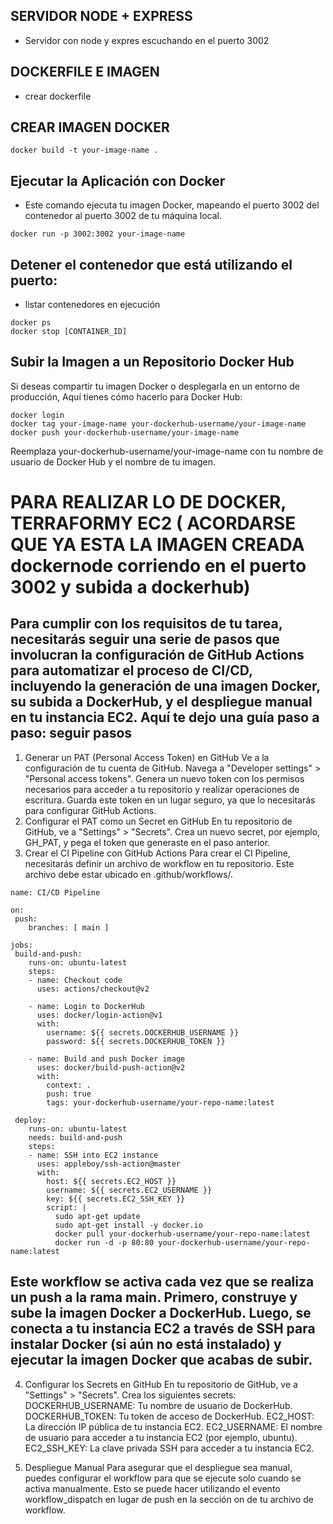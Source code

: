 ## SERVIDOR NODE + EXPRESS
- Servidor con node y expres escuchando en el puerto 3002

## DOCKERFILE E IMAGEN
- crear dockerfile

## CREAR IMAGEN DOCKER 

```
docker build -t your-image-name .

```

## Ejecutar la Aplicación con Docker
- Este comando ejecuta tu imagen Docker, mapeando el puerto 3002 del contenedor al puerto 3002 de tu máquina local.

```
docker run -p 3002:3002 your-image-name
```

## Detener el contenedor que está utilizando el puerto:

- listar contenedores en ejecución

```
docker ps
docker stop [CONTAINER_ID]

```

## Subir la Imagen a un Repositorio Docker Hub
Si deseas compartir tu imagen Docker o desplegarla en un entorno de producción, Aquí tienes cómo hacerlo para Docker Hub:

```
docker login
docker tag your-image-name your-dockerhub-username/your-image-name
docker push your-dockerhub-username/your-image-name
```
Reemplaza your-dockerhub-username/your-image-name con tu nombre de usuario de Docker Hub y el nombre de tu imagen.

# PARA REALIZAR LO DE DOCKER, TERRAFORMY EC2 ( ACORDARSE QUE YA ESTA LA IMAGEN CREADA dockernode corriendo en el puerto 3002 y subida a dockerhub)

## Para cumplir con los requisitos de tu tarea, necesitarás seguir una serie de pasos que involucran la configuración de GitHub Actions para automatizar el proceso de CI/CD, incluyendo la generación de una imagen Docker, su subida a DockerHub, y el despliegue manual en tu instancia EC2. Aquí te dejo una guía paso a paso: seguir pasos 

1. Generar un PAT (Personal Access Token) en GitHub
Ve a la configuración de tu cuenta de GitHub.
Navega a "Developer settings" > "Personal access tokens".
Genera un nuevo token con los permisos necesarios para acceder a tu repositorio y realizar operaciones de escritura.
Guarda este token en un lugar seguro, ya que lo necesitarás para configurar GitHub Actions.
2. Configurar el PAT como un Secret en GitHub
En tu repositorio de GitHub, ve a "Settings" > "Secrets".
Crea un nuevo secret, por ejemplo, GH_PAT, y pega el token que generaste en el paso anterior.
3. Crear el CI Pipeline con GitHub Actions
Para crear el CI Pipeline, necesitarás definir un archivo de workflow en tu repositorio. Este archivo debe estar ubicado en 
.github/workflows/. 

```
name: CI/CD Pipeline

on:
 push:
    branches: [ main ]

jobs:
 build-and-push:
    runs-on: ubuntu-latest
    steps:
    - name: Checkout code
      uses: actions/checkout@v2

    - name: Login to DockerHub
      uses: docker/login-action@v1
      with:
        username: ${{ secrets.DOCKERHUB_USERNAME }}
        password: ${{ secrets.DOCKERHUB_TOKEN }}

    - name: Build and push Docker image
      uses: docker/build-push-action@v2
      with:
        context: .
        push: true
        tags: your-dockerhub-username/your-repo-name:latest

 deploy:
    runs-on: ubuntu-latest
    needs: build-and-push
    steps:
    - name: SSH into EC2 instance
      uses: appleboy/ssh-action@master
      with:
        host: ${{ secrets.EC2_HOST }}
        username: ${{ secrets.EC2_USERNAME }}
        key: ${{ secrets.EC2_SSH_KEY }}
        script: |
          sudo apt-get update
          sudo apt-get install -y docker.io
          docker pull your-dockerhub-username/your-repo-name:latest
          docker run -d -p 80:80 your-dockerhub-username/your-repo-name:latest
```
## Este workflow se activa cada vez que se realiza un push a la rama main. Primero, construye y sube la imagen Docker a DockerHub. Luego, se conecta a tu instancia EC2 a través de SSH para instalar Docker (si aún no está instalado) y ejecutar la imagen Docker que acabas de subir.

4. Configurar los Secrets en GitHub
En tu repositorio de GitHub, ve a "Settings" > "Secrets".
Crea los siguientes secrets:
DOCKERHUB_USERNAME: Tu nombre de usuario de DockerHub.
DOCKERHUB_TOKEN: Tu token de acceso de DockerHub.
EC2_HOST: La dirección IP pública de tu instancia EC2.
EC2_USERNAME: El nombre de usuario para acceder a tu instancia EC2 (por ejemplo, ubuntu).
EC2_SSH_KEY: La clave privada SSH para acceder a tu instancia EC2.

5. Despliegue Manual
Para asegurar que el despliegue sea manual, puedes configurar el workflow para que se ejecute solo cuando se activa manualmente. Esto se puede hacer utilizando el evento workflow_dispatch en lugar de push en la sección on de tu archivo de workflow.

